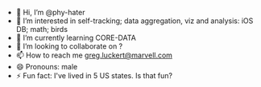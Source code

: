 - 👋 Hi, I’m @phy-hater
- 👀 I’m interested in self-tracking; data aggregation, viz and analysis: iOS DB; math; birds
- 🌱 I’m currently learning CORE-DATA
- 💞️ I’m looking to collaborate on ?
- 📫 How to reach me greg.luckert@marvell.com
- 😄 Pronouns: male
- ⚡ Fun fact: I've lived in 5 US states. Is that fun?

<!---
phy-hater/phy-hater is a ✨ special ✨ repository because its `README.md` (this file) appears on your GitHub profile.
You can click the Preview link to take a look at your changes.
--->
